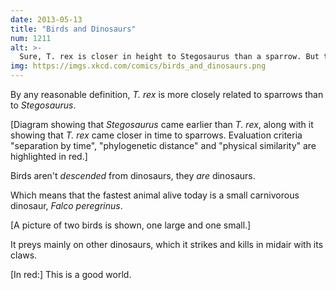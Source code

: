 ```yaml
---
date: 2013-05-13
title: "Birds and Dinosaurs"
num: 1211
alt: >-
  Sure, T. rex is closer in height to Stegosaurus than a sparrow. But that doesn't tell you much; 'Dinosaur Comics' author Ryan North is closer in height to certain dinosaurs than to the average human.
img: https://imgs.xkcd.com/comics/birds_and_dinosaurs.png
---
```

By any reasonable definition, *T. rex* is more closely related to sparrows than to *Stegosaurus*.

[Diagram showing that *Stegosaurus* came earlier than *T. rex*, along with it showing that *T. rex* came closer in time to sparrows. Evaluation criteria "separation by time", "phylogenetic distance" and "physical similarity" are highlighted in red.]

Birds aren't *descended* from dinosaurs, they *are* dinosaurs.

Which means that the fastest animal alive today is a small carnivorous dinosaur, *Falco peregrinus*.

[A picture of two birds is shown, one large and one small.]

It preys mainly on other dinosaurs, which it strikes and kills in midair with its claws.

[In red:] This is a good world.